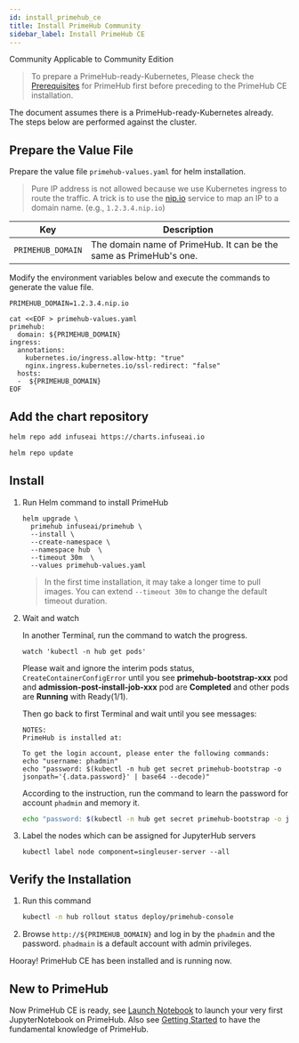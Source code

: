 ```yaml
---
id: install_primehub_ce
title: Install PrimeHub Community
sidebar_label: Install PrimeHub CE
---
```

<div class="label-sect">
  <div class="ce-only tooltip">Community
    <span class="tooltiptext">Applicable to Community Edition</span>
  </div>
</div>

>To prepare a PrimeHub-ready-Kubernetes, Please check the [Prerequisites](prerequisites) for PrimeHub first before preceding to the PrimeHub CE installation.

The document assumes there is a PrimeHub-ready-Kubernetes already. The steps below are performed against the cluster.

## Prepare the Value File

Prepare the value file `primehub-values.yaml` for helm installation.

> Pure IP address is not allowed because we use Kubernetes ingress to route the traffic. A trick is to use the [nip.io](https://nip.io/) service to map an IP to a domain name. (e.g., `1.2.3.4.nip.io`)

Key | Description
----|------------------------------------
`PRIMEHUB_DOMAIN` | The domain name of PrimeHub. It can be the same as PrimeHub's one.



Modify the environment variables below and execute the commands to generate the value file.

```
PRIMEHUB_DOMAIN=1.2.3.4.nip.io

cat <<EOF > primehub-values.yaml
primehub:
  domain: ${PRIMEHUB_DOMAIN}
ingress:
  annotations:
    kubernetes.io/ingress.allow-http: "true"
    nginx.ingress.kubernetes.io/ssl-redirect: "false"
  hosts:
  -  ${PRIMEHUB_DOMAIN}
EOF
```

## Add the chart repository

```bash
helm repo add infuseai https://charts.infuseai.io
```

```bash
helm repo update
```

## Install

1. Run Helm command to install PrimeHub

   ```
   helm upgrade \
     primehub infuseai/primehub \
     --install \
     --create-namespace \
     --namespace hub  \
     --timeout 30m  \
     --values primehub-values.yaml
   ```

   > In the first time installation, it may take a longer time to pull images. You can extend `--timeout 30m` to change the default timeout duration.

2. Wait and watch
   
   In another Terminal, run the command to watch the progress.
   ```
   watch 'kubectl -n hub get pods'
   ```

    Please wait and ignore the interim pods status, `CreateContainerConfigError` until you see **primehub-bootstrap-xxx** pod and **admission-post-install-job-xxx** pod are **Completed** and other pods are **Running** with Ready(1/1).

    Then go back to first Terminal and wait until you see messages:

    ```text
    NOTES:
    PrimeHub is installed at:

    To get the login account, please enter the following commands:
    echo "username: phadmin"
    echo "password: $(kubectl -n hub get secret primehub-bootstrap -o jsonpath='{.data.password}' | base64 --decode)"
    ```

    According to the instruction, run the command to learn the password for account `phadmin` and memory it.

    ```bash
    echo "password: $(kubectl -n hub get secret primehub-bootstrap -o jsonpath='{.data.password}' | base64 --decode)"
    ```

3. Label the nodes which can be assigned for JupyterHub servers

   ```
   kubectl label node component=singleuser-server --all
   ```

## Verify the Installation

1. Run this command

   ```bash
   kubectl -n hub rollout status deploy/primehub-console
   ```

2. Browse `http://${PRIMEHUB_DOMAIN}` and log in by the `phadmin` and the password. `phadmain` is a default account with admin privileges.

Hooray! PrimeHub CE has been installed and is running now. 

## New to PrimeHub

Now PrimeHub CE is ready, see [Launch Notebook](../quickstart/launch-project) to launch your very first JupyterNotebook on PrimeHub. Also see [Getting Started](../getting-started-user) to have the fundamental knowledge of PrimeHub.
